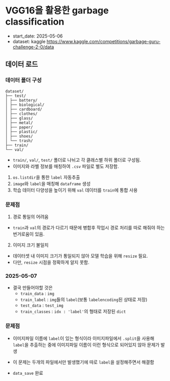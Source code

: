 # VGG16을 활용한 garbage classification
- start_date: 2025-05-06
- dataset: kaggle https://www.kaggle.com/competitions/garbage-guru-challenge-2-0/data

## 데이터 로드
### 데이터 폴더 구성
```
dataset/
├── test/
│ ├── battery/
│ ├── biological/
│ ├── cardboard/
│ ├── clothes/
│ ├── glass/
│ ├── metal/
│ ├── paper/
│ ├── plastic/
│ ├── shoes/
│ └── trash/
├── train/
└── val/
```
- `train/`, `val/`, `test/` 폴더로 나뉘고 각 클래스별 하위 폴더로 구성됨.
- 이미지와 라벨 정보를 매칭하여 `.csv` 파일로 별도 저장함.

1. `os.listdir`을 통한 `label` 자동추출
2. `image`와 `label`을 매칭해 `dataframe` 생성
3. 학습 데이터 다양성을 높이기 위해 `val` 데이터를 `train`에 통합 사용

### 문제점
1. 경로 통일의 어려움
- `train`과 `val`의 경로가 다르기 때문에 병합후 작업시 경로 처리를 따로 해줘야 하는 번거로움이 있음.
2. 이미지 크기 불일치
- 데이터셋 내 이미지 크기가 통일되지 않아 모델 학습을 위해 `resize` 필요.
- 다만, `resize` 시점을 정확하게 알지 못함.

### 2025-05-07
- 결국 만들어야할 것은
    - `train_data` : `img`
    - `train_label` : `img`들의 `label`(보통 `labelencoding`된 상태로 저장)
    - `test_data` : `test_img`
    - `train_classes` : `idx : 'label'`의 형태로 저장된 `dict`

### 문제점
- 이미지파일 이름에 `label`이 있는 형식이라 이미지파일에서 `.split`을 사용해 `label`을 추출하는 중에 이미지파일 이름이 이런 형식으로 되어있지 않아 문제가 발생
- 이 문제는 두개의 파일에서만 발생했기에 따로 `label`을 설정해주면서 해결함

- `data_save` 완료